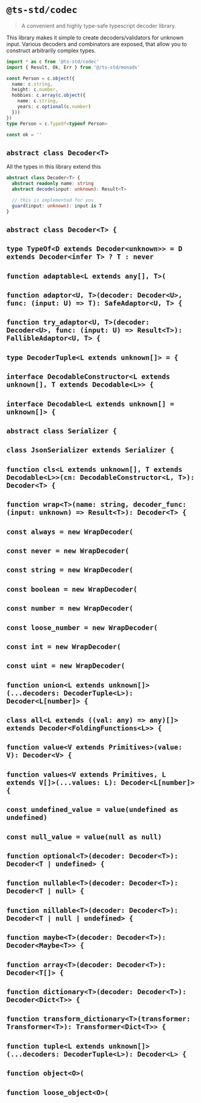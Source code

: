 # `@ts-std/codec`

> A convenient and highly type-safe typescript decoder library.

This library makes it simple to create decoders/validators for unknown input. Various decoders and combinators are exposed, that allow you to construct arbitrarily complex types.

```ts
import * as c from '@ts-std/codec'
import { Result, Ok, Err } from '@/ts-std/monads'

const Person = c.object({
  name: c.string,
  height: c.number,
  hobbies: c.array(c.object({
    name: c.string,
    years: c.optional(c.number)
  }))
})
type Person = c.TypeOf<typeof Person>

const ok = ''
```

## `abstract class Decoder<T>`

All the types in this library extend this

```ts
abstract class Decoder<T> {
  abstract readonly name: string
  abstract decode(input: unknown): Result<T>

  // this is implemented for you
  guard(input: unknown): input is T
}
```


## `abstract class Decoder<T> {`
## `type TypeOf<D extends Decoder<unknown>> = D extends Decoder<infer T> ? T : never`
## `function adaptable<L extends any[], T>(`
## `function adaptor<U, T>(decoder: Decoder<U>, func: (input: U) => T): SafeAdaptor<U, T> {`
## `function try_adaptor<U, T>(decoder: Decoder<U>, func: (input: U) => Result<T>): FallibleAdaptor<U, T> {`
## `type DecoderTuple<L extends unknown[]> = {`
## `interface DecodableConstructor<L extends unknown[], T extends Decodable<L>> {`
## `interface Decodable<L extends unknown[] = unknown[]> {`
## `abstract class Serializer {`
## `class JsonSerializer extends Serializer {`
## `function cls<L extends unknown[], T extends Decodable<L>>(cn: DecodableConstructor<L, T>): Decoder<T> {`
## `function wrap<T>(name: string, decoder_func: (input: unknown) => Result<T>): Decoder<T> {`
## `const always = new WrapDecoder(`
## `const never = new WrapDecoder(`
## `const string = new WrapDecoder(`
## `const boolean = new WrapDecoder(`
## `const number = new WrapDecoder(`
## `const loose_number = new WrapDecoder(`
## `const int = new WrapDecoder(`
## `const uint = new WrapDecoder(`
## `function union<L extends unknown[]>(...decoders: DecoderTuple<L>): Decoder<L[number]> {`
## `class all<L extends ((val: any) => any)[]> extends Decoder<FoldingFunctions<L>> {`
## `function value<V extends Primitives>(value: V): Decoder<V> {`
## `function values<V extends Primitives, L extends V[]>(...values: L): Decoder<L[number]> {`
## `const undefined_value = value(undefined as undefined)`
## `const null_value = value(null as null)`
## `function optional<T>(decoder: Decoder<T>): Decoder<T | undefined> {`
## `function nullable<T>(decoder: Decoder<T>): Decoder<T | null> {`
## `function nillable<T>(decoder: Decoder<T>): Decoder<T | null | undefined> {`
## `function maybe<T>(decoder: Decoder<T>): Decoder<Maybe<T>> {`
## `function array<T>(decoder: Decoder<T>): Decoder<T[]> {`
## `function dictionary<T>(decoder: Decoder<T>): Decoder<Dict<T>> {`
## `function transform_dictionary<T>(transformer: Transformer<T>): Transformer<Dict<T>> {`
## `function tuple<L extends unknown[]>(...decoders: DecoderTuple<L>): Decoder<L> {`
## `function object<O>(`
## `function loose_object<O>(`

